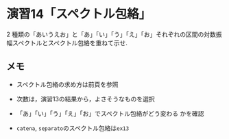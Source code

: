 # 演習14「スペクトル包絡」
2 種類の「あいうえお」と「あ」「い」「う」「え」「お」それぞれの区間の対数振幅スペクトルとスペクトル包絡を重ねて示せ.

## メモ
- スペクトル包絡の求め方は前頁を参照
- 次数は，演習13の結果から，よさそうなものを選択
- 「あ」「い」「う」「え」「お」でスペクトル包絡がどう変わる かを確認

- `catena`, `separato`のスペクトル包絡は`ex13`